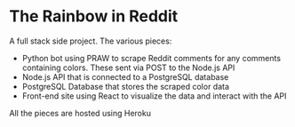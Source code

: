# The Rainbow in Reddit
A full stack side project. The various pieces:

- Python bot using PRAW to scrape Reddit comments for any comments containing colors. These sent via POST to the Node.js API
- Node.js API that is connected to a PostgreSQL database
- PostgreSQL Database that stores the scraped color data
- Front-end site using React to visualize the data and interact with the API

All the pieces are hosted using Heroku
